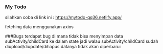 ### My Todo

silahkan coba di link ini : https://mytodo-qq36.netlify.app/

fetching data menggunakan axios

###Bugs
terdapat bug di mana tidak bisa menyimpan data subActivity/childCard ke dalam state
jadi walau subActivity/childCard sudah diupload/diupdate/dihapus datanya tidak akan diperbarui
